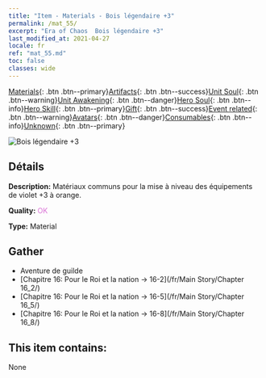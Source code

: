 ```yaml
---
title: "Item - Materials - Bois légendaire +3"
permalink: /mat_55/
excerpt: "Era of Chaos  Bois légendaire +3"
last_modified_at: 2021-04-27
locale: fr
ref: "mat_55.md"
toc: false
classes: wide
---
```

 [Materials](/ItemsFR/){: .btn .btn--primary}[Artifacts](/ItemsFR/Artifacts/){: .btn .btn--success}[Unit Soul](/ItemsFR/UnitSoul/){: .btn .btn--warning}[Unit Awakening](/ItemsFR/UnitAwakening/){: .btn .btn--danger}[Hero Soul](/ItemsFR/HeroSoul/){: .btn .btn--info}[Hero Skill](/ItemsFR/HeroSkill/){: .btn .btn--primary}[Gift](/ItemsFR/Gift/){: .btn .btn--success}[Event related](/ItemsFR/Events/){: .btn .btn--warning}[Avatars](/ItemsFR/Avatars/){: .btn .btn--danger}[Consumables](/ItemsFR/Consumables/){: .btn .btn--info}[Unknown](/ItemsFR/Unknown/){: .btn .btn--primary}

 ![Bois légendaire +3](/images/t/i_cailiao_mucai2.png)

## Détails
 **Description:** Matériaux communs pour la mise à niveau des équipements de violet +3 à orange.

 **Quality:** <span style="color: #DA70D6">OK</span>

 **Type:** Material

## Gather

*    Aventure de guilde 
*    [Chapitre 16: Pour le Roi et la nation -> 16-2](/fr/Main Story/Chapter 16_2/) 
*    [Chapitre 16: Pour le Roi et la nation -> 16-5](/fr/Main Story/Chapter 16_5/) 
*    [Chapitre 16: Pour le Roi et la nation -> 16-8](/fr/Main Story/Chapter 16_8/) 

## This item contains:

  None

